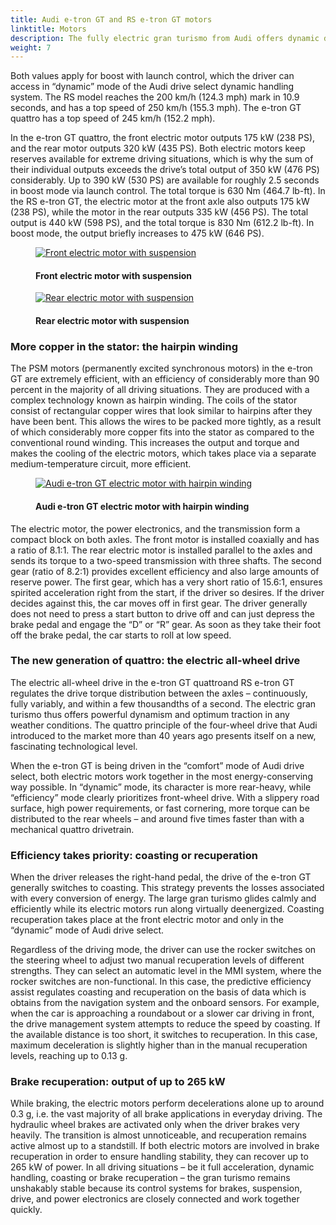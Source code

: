 ```yaml
---
title: Audi e-tron GT and RS e-tron GT motors
linktitle: Motors
description: The fully electric gran turismo from Audi offers dynamic driving performance in both model variants. The e-tron GT quattro accelerates from 0 to 100 km/h (62.1 mph) in 4.1 seconds; the RS model achieves this in just 3.3 seconds.
weight: 7
---
```

<!-- markdownlint-disable MD033 -->

Both values apply for boost with launch control, which the driver can access in “dynamic” mode of the Audi drive select dynamic handling system. The RS model reaches the 200 km/h (124.3 mph) mark in 10.9 seconds, and has a top speed of 250 km/h (155.3 mph). The e-tron GT quattro has a top speed of 245 km/h (152.2 mph).

In the e-tron GT quattro, the front electric motor outputs 175 kW (238 PS), and the rear motor outputs 320 kW (435 PS). Both electric motors keep reserves available for extreme driving situations, which is why the sum of their individual outputs exceeds the drive’s total output of 350 kW (476 PS) considerably. Up to 390 kW (530 PS) are available for roughly 2.5 seconds in boost mode via launch control. The total torque is 630 Nm (464.7 lb-ft). In the RS e-tron GT, the electric motor at the front axle also outputs 175 kW (238 PS), while the motor in the rear outputs 335 kW (456 PS). The total output is 440 kW (598 PS), and the total torque is 830 Nm (612.2 lb-ft). In boost mode, the output briefly increases to 475 kW (646 PS).

<figure>
    <a href="https://media.electrichasgoneaudi.net/multimedia/models/e-tron-gt/drivetrain/motor/frontmotor_1.jpg">
        <img src="https://media.electrichasgoneaudi.net/multimedia/models/e-tron-gt/drivetrain/motor/frontmotor_1.jpg"
        class="img-fluid" alt="Front electric motor with suspension" title="Front electric motor with suspension">
    </a>
    <figcaption><h4>Front electric motor with suspension</h4></figcaption>
</figure>

<figure>
    <a href="https://media.electrichasgoneaudi.net/multimedia/models/e-tron-gt/drivetrain/motor/rearmotor_1.jpg">
        <img src="https://media.electrichasgoneaudi.net/multimedia/models/e-tron-gt/drivetrain/motor/rearmotor_1s.jpg"
        class="img-fluid" alt="Rear electric motor with suspension" title="Rear electric motor with suspension">
    </a>
    <figcaption><h4>Rear electric motor with suspension</h4></figcaption>
</figure>

### More copper in the stator: the hairpin winding

The PSM motors (permanently excited synchronous motors) in the e-tron GT are extremely efficient, with an efficiency of considerably more than 90 percent in the majority of all driving situations. They are produced with a complex technology known as hairpin winding. The coils of the stator consist of rectangular copper wires that look similar to hairpins after they have been bent. This allows the wires to be packed more tightly, as a result of which considerably more copper fits into the stator as compared to the conventional round winding. This increases the output and torque and makes the cooling of the electric motors, which takes place via a separate medium-temperature circuit, more efficient.

<figure>
    <a href="https://media.electrichasgoneaudi.net/multimedia/models/e-tron-gt/drivetrain/motor/rearmotor_3.jpg">
        <img src="https://media.electrichasgoneaudi.net/multimedia/models/e-tron-gt/drivetrain/motor/rearmotor_3s.jpg"
        class="img-fluid" alt="Audi e-tron GT electric motor with hairpin winding" title="Audi e-tron GT electric motor with hairpin winding">
    </a>
    <figcaption><h4>Audi e-tron GT electric motor with hairpin winding</h4></figcaption>
</figure>

The electric motor, the power electronics, and the transmission form a compact block on both axles. The front motor is installed coaxially and has a ratio of 8.1:1. The rear electric motor is installed parallel to the axles and sends its torque to a two-speed transmission with three shafts. The second gear (ratio of 8.2:1) provides excellent efficiency and also large amounts of reserve power. The first gear, which has a very short ratio of 15.6:1, ensures spirited acceleration right from the start, if the driver so desires. If the driver decides against this, the car moves off in first gear. The driver generally does not need to press a start button to drive off and can just depress the brake pedal and engage the “D” or “R” gear. As soon as they take their foot off the brake pedal, the car starts to roll at low speed.

### The new generation of quattro: the electric all-wheel drive

The electric all-wheel drive in the e-tron GT quattroand RS e-tron GT regulates the drive torque distribution between the axles – continuously, fully variably, and within a few thousandths of a second. The electric gran turismo thus offers powerful dynamism and optimum traction in any weather conditions. The quattro principle of the four-wheel drive that Audi introduced to the market more than 40 years ago presents itself on a new, fascinating technological level.

When the e-tron GT is being driven in the “comfort” mode of Audi drive select, both electric motors work together in the most energy-conserving way possible. In “dynamic” mode, its character is more rear-heavy, while “efficiency” mode clearly prioritizes front-wheel drive. With a slippery road surface, high power requirements, or fast cornering, more torque can be distributed to the rear wheels – and around five times faster than with a mechanical quattro drivetrain.

### Efficiency takes priority: coasting or recuperation

When the driver releases the right-hand pedal, the drive of the e-tron GT generally switches to coasting. This strategy prevents the losses associated with every conversion of energy. The large gran turismo glides calmly and efficiently while its electric motors run along virtually deenergized. Coasting recuperation takes place at the front electric motor and only in the “dynamic” mode of Audi drive select.

Regardless of the driving mode, the driver can use the rocker switches on the steering wheel to adjust two manual recuperation levels of different strengths. They can select an automatic level in the MMI system, where the rocker switches are non-functional. In this case, the predictive efficiency assist regulates coasting and recuperation on the basis of data which is obtains from the navigation system and the onboard sensors. For example, when the car is approaching a roundabout or a slower car driving in front, the drive management system attempts to reduce the speed by coasting. If the available distance is too short, it switches to recuperation. In this case, maximum deceleration is slightly higher than in the manual recuperation levels, reaching up to 0.13 g.

### Brake recuperation: output of up to 265 kW

While braking, the electric motors perform decelerations alone up to around 0.3 g, i.e. the vast majority of all brake applications in everyday driving. The hydraulic wheel brakes are activated only when the driver brakes very heavily. The transition is almost unnoticeable, and recuperation remains active almost up to a standstill. If both electric motors are involved in brake recuperation in order to ensure handling stability, they can recover up to 265 kW of power. In all driving situations – be it full acceleration, dynamic handling, coasting or brake recuperation – the gran turismo remains unshakably stable because its control systems for brakes, suspension, drive, and power electronics are closely connected and work together quickly.
